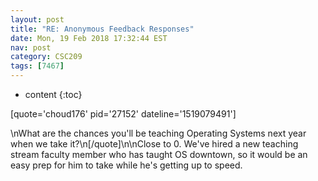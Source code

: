 ```yaml
---
layout: post
title: "RE: Anonymous Feedback Responses"
date: Mon, 19 Feb 2018 17:32:44 EST
nav: post
category: CSC209
tags: [7467]
---
```


* content
{:toc}

[quote='choud176' pid='27152' dateline='1519079491']
<!-- more -->
<p>\nWhat are the chances you'll be teaching Operating Systems next year when we take it?\n[/quote]\n\nClose to 0. We've hired a new teaching stream faculty member who has taught OS downtown, so it would be an easy prep for him to take while he's getting up to speed.</p>
